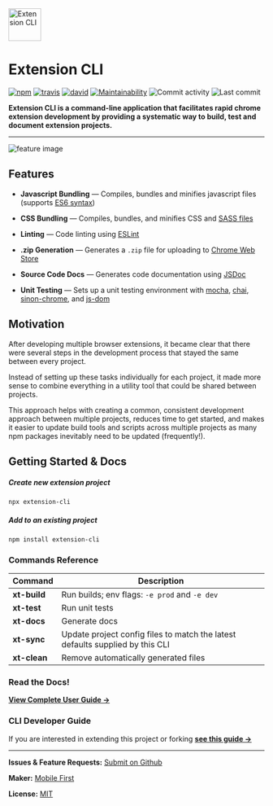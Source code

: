 <img src="https://raw.githubusercontent.com/MobileFirstLLC/extension-cli/master/guide/assets/images/favicon.png" width="64" alt="Extension CLI">  

# Extension CLI

[![npm](https://img.shields.io/npm/v/extension-cli)](https://www.npmjs.com/package/extension-cli)
[![travis](https://img.shields.io/travis/mobilefirstllc/extension-cli)](https://travis-ci.org/MobileFirstLLC/extension-cli)
[![david](https://img.shields.io/david/mobilefirstllc/extension-cli)](https://david-dm.org/mobilefirstllc/extension-cli)
[![Maintainability](https://api.codeclimate.com/v1/badges/abbf1b25f926d75bb9df/maintainability)](https://codeclimate.com/github/MobileFirstLLC/extension-cli/maintainability)
![Commit activity](https://img.shields.io/github/commit-activity/m/mobilefirstllc/extension-cli)
![Last commit](https://img.shields.io/github/last-commit/mobilefirstllc/extension-cli)


**Extension CLI is a command-line application that facilitates rapid chrome extension development by providing
a systematic way to build, test and document extension projects.**

* * *

![feature image](https://github-production-repository-image-32fea6.s3.amazonaws.com/228303750/377f2000-228e-11ea-9d8a-a77af7765cd5)

## Features

-   **Javascript Bundling** — Compiles, bundles and minifies javascript files (supports [ES6 syntax](http://es6-features.org/))                                                                                                           

-   **CSS Bundling** — Compiles, bundles, and minifies CSS and [SASS files](https://sass-lang.com/guide)                                                                                                                                                          

-   **Linting** — Code linting using [ESLint](https://eslint.org/)                                                                                                                                                                        

-   **.zip Generation** — Generates a `.zip` file for uploading to [Chrome Web Store](https://chrome.google.com/webstore/category/extensions)                                                                                         

-   **Source Code Docs** — Generates code documentation using [JSDoc](https://jsdoc.app/about-getting-started.html)                                                                                                                                

-   **Unit Testing** —  Sets up a unit testing environment with [mocha](https://mochajs.org), [chai](https://www.chaijs.com/), [sinon-chrome](https://github.com/acvetkov/sinon-chrome), and [js-dom](https://github.com/rstacruz/jsdom-global) 

## Motivation

After developing multiple browser extensions, it became clear that there were several steps in the development process that stayed the same between every project. 

Instead of setting up these tasks individually for each project, it made more sense to combine everything in a utility tool that could be shared between projects. 

This approach helps with creating a common, consistent development approach between multiple projects, reduces time to get started, and makes it easier to update build tools and scripts across multiple projects as many npm packages inevitably need to be updated (frequently!).

## Getting Started & Docs

##### Create new extension project

```text
npx extension-cli
```

##### Add to an existing project

```text
npm install extension-cli
```

### Commands Reference

Command | Description
--- | ---
**xt-build** | Run builds; env flags: `-e prod` and `-e dev`
**xt-test**| Run unit tests
**xt-docs**| Generate docs
**xt-sync**| Update project config files to match the latest defaults supplied by this CLI
**xt-clean** | Remove automatically generated files

### Read the Docs!

**[View Complete User Guide →](https://oss.mobilefirst.me/extension-cli/)**

### CLI Developer Guide

If you are interested in extending this project or forking **[see this guide &rarr;](https://oss.mobilefirst.me/extension-cli/13-cli-development/)**

* * *

**Issues & Feature Requests:** [Submit on Github](https://github.com/MobileFirstLLC/extension-cli/issues/new/choose)

**Maker:** [Mobile First](https://mobilefirst.me)

**License:** [MIT](https://github.com/MobileFirstLLC/extension-cli/blob/master/LICENSE)
